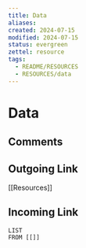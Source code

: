 ```yaml
---
title: Data
aliases: 
created: 2024-07-15
modified: 2024-07-15
status: evergreen
zettel: resource
tags:
  - README/RESOURCES
  - RESOURCES/data
---
```

# Data
## Comments

## Outgoing Link
[[Resources]]
## Incoming Link
```dataview
LIST
FROM [[]]
```